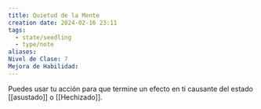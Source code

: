 ```yaml
---
title: Quietud de la Mente
creation date: 2024-02-16 23:11
tags:
  - state/seedling
  - type/note
aliases: 
Nivel de Clase: 7
Mejora de Habilidad:
---
```

Puedes usar tu acción para que termine un efecto en ti causante del estado [[asustado]] o [[Hechizado]].

